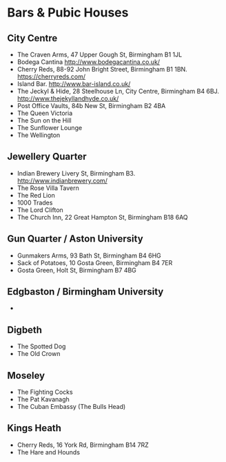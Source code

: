 # Bars & Pubic Houses

## City Centre

- The Craven Arms, 47 Upper Gough St, Birmingham B1 1JL
- Bodega Cantina http://www.bodegacantina.co.uk/
- Cherry Reds, 88-92 John Bright Street, Birmingham B1 1BN. https://cherryreds.com/
- Island Bar. http://www.bar-island.co.uk/
- The Jeckyl & Hide, 28 Steelhouse Ln, City Centre, Birmingham B4 6BJ. http://www.thejekyllandhyde.co.uk/
- Post Office Vaults, 84b New St, Birmingham B2 4BA
- The Queen Victoria
- The Sun on the Hill
- The Sunflower Lounge
- The Wellington

## Jewellery Quarter

- Indian Brewery Livery St, Birmingham B3. http://www.indianbrewery.com/
- The Rose Villa Tavern
- The Red Lion
- 1000 Trades
- The Lord Clifton
- The Church Inn, 22 Great Hampton St, Birmingham B18 6AQ

## Gun Quarter / Aston University

- Gunmakers Arms, 93 Bath St, Birmingham B4 6HG
- Sack of Potatoes, 10 Gosta Green, Birmingham B4 7ER
- Gosta Green, Holt St, Birmingham B7 4BG

## Edgbaston / Birmingham University
- 

## Digbeth

- The Spotted Dog
- The Old Crown

## Moseley

- The Fighting Cocks
- The Pat Kavanagh
- The Cuban Embassy (The Bulls Head)

## Kings Heath
- Cherry Reds, 16 York Rd, Birmingham B14 7RZ
- The Hare and Hounds

